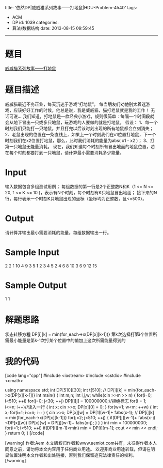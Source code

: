 title: '依然DP|威威猫系列故事——打地鼠|HDU-Problem-4540'
tags:
  - ACM
  - DP
id: 1039
categories:
  - 算法/数据结构
date: 2013-08-15 09:59:45
---

# 题目

[威威猫系列故事——打地鼠](http://acm.hdu.edu.cn/showproblem.php?pid=4540 "http://acm.hdu.edu.cn/showproblem.php?pid=4540")

# 题目描述

威威猫最近不务正业，每天沉迷于游戏“打地鼠”。
每当朋友们劝他别太着迷游戏，应该好好工作的时候，他总是说，我是威威猫，猫打老鼠就是我的工作！
无话可说...
我们知道，打地鼠是一款经典小游戏，规则很简单：每隔一个时间段就会从地下冒出一只或多只地鼠，玩游戏的人要做的就是打地鼠。
假设：
1、每一个时刻我们只能打一只地鼠，并且打完以后该时刻出现的所有地鼠都会立刻消失；
2、老鼠出现的位置在一条直线上，如果上一个时刻我们在x1位置打地鼠，下一个时刻我们在x2位置打地鼠，那么，此时我们消耗的能量为abs( x1 - x2 )；
3、打第一只地鼠无能量消耗。
现在，我们知道每个时刻所有冒出地面的地鼠位置，若在每个时刻都要打到一只地鼠，请计算最小需要消耗多少能量。

# Input

输入数据包含多组测试用例；
每组数据的第一行是2个正整数N和K（1 <= N <= 20, 1 <= K <= 10 )，表示有N个时刻，每个时刻有K只地鼠冒出地面；
接下来的N行，每行表示一个时刻K只地鼠出现的坐标（坐标均为正整数，且<=500）。

# Output

请计算并输出最小需要消耗的能量，每组数据输出一行。

# Sample Input

2 2
1 10
4 9
3 5
1 2 3 4 5
2 4 6 8 10
3 6 9 12 15

# Sample Output

1
1

# 解题思路

状态转移方程
DP[i][k] = min{for_each->x(DP[x][k-1])}
第k次选择打第i个位置所需最小能量是第k-1次打某个位置中的值加上这次所需能量得到的

# 我的代码

[code lang="cpp"]
#include &lt;iostream&gt;
#include &lt;cstdio&gt;
#include &lt;cmath&gt;

using namespace std;
int DP[510][30];
int t[510];
// DP[i][k] = min{for_each-&gt;x(DP[x][k-1])}
int main()
{
    int m,n;
    int i,j,w;
    while(cin &gt;&gt;m &gt;&gt; n)
    {
        for(i=0; i&lt;510; ++i)
            for(j=0; j&lt;30; ++j)
                DP[i][j] = 100000000;//拒绝标志
        for(i = 1; i&lt;=n; i++)//读入一行
        {
            int x;
            cin &gt;&gt;x;
            DP[x][0] = 0;
        }
        for(w=1; w&lt;m; ++w)
        {
            int x;
            for(i=1; i&lt;=n; i++)
            {
                cin &gt;&gt;x;
                DP[x][w] = DP[1][w-1]+ fabs(x-1);
                // DP[i][k] = min{for_each-&gt;x(DP[x][k-1])}
                for(j=2; j&lt;510; ++j)
                {
                    if(DP[j][w-1]+ fabs(x-j)&lt;DP[x][w])
                        DP[x][w] = DP[j][w-1]+ fabs(x-j);
                }
            }
        }
        int min = 100000000;
        for(i=1; i&lt;510; ++i)
            if(DP[i][m-1]&lt;min) min = DP[i][m-1];
        cout &lt;&lt; min &lt;&lt; endl;
    }
    return 0;
}
[/code]

[warning]
作者:Aem
本文版权归作者和www.aemiot.com共有，未征得作者本人同意之前，请勿将本文内容用于任何商业用途。 欢迎非商业用途转载，但请在明显位置注明本文作者和出处链接，否则我们保留追究法律责任的权利。
[/warning]